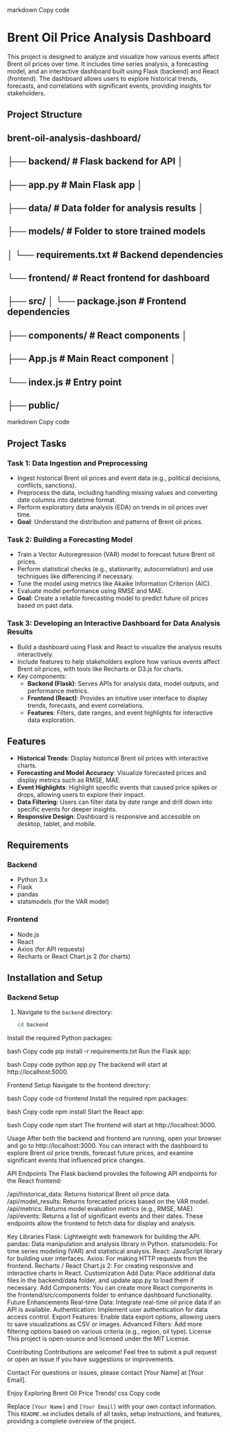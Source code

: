 markdown
Copy code
# Brent Oil Price Analysis Dashboard

This project is designed to analyze and visualize how various events affect Brent oil prices over time. It includes time series analysis, a forecasting model, and an interactive dashboard built using Flask (backend) and React (frontend). The dashboard allows users to explore historical trends, forecasts, and correlations with significant events, providing insights for stakeholders.

## Project Structure

## brent-oil-analysis-dashboard/ 
 ## ├── backend/ # Flask backend for API │ 
  ## ├── app.py # Main Flask app │
  ## ├── data/ # Data folder for analysis results │ 
  ## ├── models/ # Folder to store trained models 
 ##  │ └── requirements.txt # Backend dependencies 
## └── frontend/ # React frontend for dashboard 
  ## ├── src/ │ └── package.json # Frontend dependencies
  ## ├── components/ # React components │
  ## ├── App.js # Main React component │ 
 ##  └── index.js # Entry point 
 ##  ├── public/ 

markdown
Copy code

## Project Tasks

### Task 1: Data Ingestion and Preprocessing
- Ingest historical Brent oil prices and event data (e.g., political decisions, conflicts, sanctions).
- Preprocess the data, including handling missing values and converting date columns into datetime format.
- Perform exploratory data analysis (EDA) on trends in oil prices over time.
- **Goal**: Understand the distribution and patterns of Brent oil prices.

### Task 2: Building a Forecasting Model
- Train a Vector Autoregression (VAR) model to forecast future Brent oil prices.
- Perform statistical checks (e.g., stationarity, autocorrelation) and use techniques like differencing if necessary.
- Tune the model using metrics like Akaike Information Criterion (AIC).
- Evaluate model performance using RMSE and MAE.
- **Goal**: Create a reliable forecasting model to predict future oil prices based on past data.

### Task 3: Developing an Interactive Dashboard for Data Analysis Results
- Build a dashboard using Flask and React to visualize the analysis results interactively.
- Include features to help stakeholders explore how various events affect Brent oil prices, with tools like Recharts or D3.js for charts.
- Key components:
  - **Backend (Flask)**: Serves APIs for analysis data, model outputs, and performance metrics.
  - **Frontend (React)**: Provides an intuitive user interface to display trends, forecasts, and event correlations.
  - **Features**: Filters, date ranges, and event highlights for interactive data exploration.

## Features

- **Historical Trends**: Display historical Brent oil prices with interactive charts.
- **Forecasting and Model Accuracy**: Visualize forecasted prices and display metrics such as RMSE, MAE.
- **Event Highlights**: Highlight specific events that caused price spikes or drops, allowing users to explore their impact.
- **Data Filtering**: Users can filter data by date range and drill down into specific events for deeper insights.
- **Responsive Design**: Dashboard is responsive and accessible on desktop, tablet, and mobile.

## Requirements

### Backend

- Python 3.x
- Flask
- pandas
- statsmodels (for the VAR model)

### Frontend

- Node.js
- React
- Axios (for API requests)
- Recharts or React Chart.js 2 (for charts)

## Installation and Setup

### Backend Setup

1. Navigate to the `backend` directory:
   ```bash
   cd backend
Install the required Python packages:

bash
Copy code
pip install -r requirements.txt
Run the Flask app:

bash
Copy code
python app.py
The backend will start at http://localhost:5000.

Frontend Setup
Navigate to the frontend directory:

bash
Copy code
cd frontend
Install the required npm packages:

bash
Copy code
npm install
Start the React app:

bash
Copy code
npm start
The frontend will start at http://localhost:3000.

Usage
After both the backend and frontend are running, open your browser and go to http://localhost:3000. You can interact with the dashboard to explore Brent oil price trends, forecast future prices, and examine significant events that influenced price changes.

API Endpoints
The Flask backend provides the following API endpoints for the React frontend:

/api/historical_data: Returns historical Brent oil price data.
/api/model_results: Returns forecasted prices based on the VAR model.
/api/metrics: Returns model evaluation metrics (e.g., RMSE, MAE).
/api/events: Returns a list of significant events and their dates.
These endpoints allow the frontend to fetch data for display and analysis.

Key Libraries
Flask: Lightweight web framework for building the API.
pandas: Data manipulation and analysis library in Python.
statsmodels: For time series modeling (VAR) and statistical analysis.
React: JavaScript library for building user interfaces.
Axios: For making HTTP requests from the frontend.
Recharts / React Chart.js 2: For creating responsive and interactive charts in React.
Customization
Add Data: Place additional data files in the backend/data folder, and update app.py to load them if necessary.
Add Components: You can create more React components in the frontend/src/components folder to enhance dashboard functionality.
Future Enhancements
Real-time Data: Integrate real-time oil price data if an API is available.
Authentication: Implement user authentication for data access control.
Export Features: Enable data export options, allowing users to save visualizations as CSV or images.
Advanced Filters: Add more filtering options based on various criteria (e.g., region, oil type).
License
This project is open-source and licensed under the MIT License.

Contributing
Contributions are welcome! Feel free to submit a pull request or open an issue if you have suggestions or improvements.

Contact
For questions or issues, please contact [Your Name] at [Your Email].

Enjoy Exploring Brent Oil Price Trends!
css
Copy code

Replace `[Your Name]` and `[Your Email]` with your own contact information. This `README.md` includes details of all tasks, setup instructions, and features, providing a complete overview of the project.





